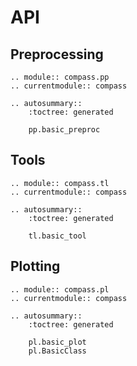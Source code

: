 # API

## Preprocessing

```{eval-rst}
.. module:: compass.pp
.. currentmodule:: compass

.. autosummary::
    :toctree: generated

    pp.basic_preproc
```

## Tools

```{eval-rst}
.. module:: compass.tl
.. currentmodule:: compass

.. autosummary::
    :toctree: generated

    tl.basic_tool
```

## Plotting

```{eval-rst}
.. module:: compass.pl
.. currentmodule:: compass

.. autosummary::
    :toctree: generated

    pl.basic_plot
    pl.BasicClass
```
